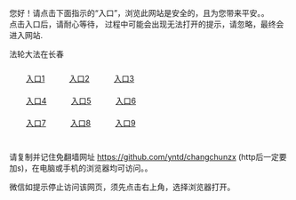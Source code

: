 您好！请点击下面指示的“入口”，浏览此网站是安全的，且为您带来平安。。 <br/>
点击入口后，请耐心等待， 过程中可能会出现无法打开的提示，请忽略，最终会进入网站. </br>

法轮大法在长春<br/>
<div style="padding:10px"><a style="margin:20px" target="_blank" href="https://d2mldo1vxrjfi5.cloudfront.net/2Qpsp?wgcep" id="ccLink1" rel="nofollow">入口1</a> <a target="_blank" style="margin:20px" href="https://d2gg0rdt1ri1ri.cloudfront.net/2Qpsp?ffqlgey" id="ccLink2" rel="nofollow">入口2</a> <a style="margin:20px" target="_blank" href="https://d1946oj1myc0sw.cloudfront.net/2Qpsp?tmwqels" id="ccLink3" rel="nofollow">入口3</a></div>

<div style="padding:10px" ><a style="margin:20px" target="_blank" href="https://d2mldo1vxrjfi5.cloudfront.net/2Qpsp?wgcep" id="ccLink4" rel="nofollow">入口4</a> <a style="margin:20px" href="https://d2gg0rdt1ri1ri.cloudfront.net/2Qpsp?ffqlgey" target="_blank" id="ccLink5" rel="nofollow">入口5</a> <a style="margin:20px" href="https://d1946oj1myc0sw.cloudfront.net/2Qpsp?tmwqels" target="_blank" id="ccLink6" rel="nofollow">入口6</a></div>

<div style="padding:10px"><a style="margin:20px" target="_blank" href="https://d2mldo1vxrjfi5.cloudfront.net/2Qpsp?wgcep" id="ccLink7" rel="nofollow">入口7</a> <a style="margin:20px" href="https://d2gg0rdt1ri1ri.cloudfront.net/2Qpsp?ffqlgey" target="_blank" id="ccLink8" rel="nofollow">入口8</a> <a style="margin:20px" target="_blank" href="https://d1946oj1myc0sw.cloudfront.net/2Qpsp?tmwqels" id="ccLink9" rel="nofollow">入口9</a></div>

<br/>



请复制并记住免翻墙网址 https://github.com/yntd/changchunzx (http后一定要加s)，在电脑或手机的浏览器均可访问。。<br/>

微信如提示停止访问该网页，须先点击右上角，选择浏览器打开。
